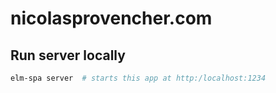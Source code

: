 # nicolasprovencher.com

## Run server locally

```bash
elm-spa server  # starts this app at http:/localhost:1234
```